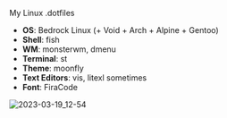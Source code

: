 
My Linux .dotfiles

- **OS**: Bedrock Linux (+ Void + Arch + Alpine + Gentoo)
- **Shell**: fish
- **WM**: monsterwm, dmenu
- **Terminal**: st
- **Theme**: moonfly
- **Text Editors**: vis, litexl sometimes
- **Font**: FiraCode

![2023-03-19_12-54](https://user-images.githubusercontent.com/115636509/226171063-616c8461-3dcf-4ad9-adbe-29955a8df0e6.png)
